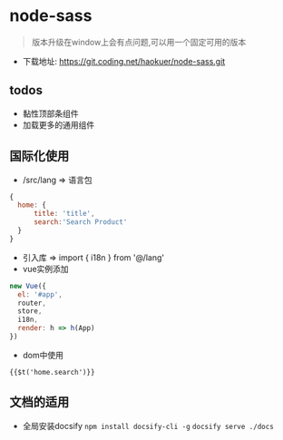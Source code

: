 
# node-sass 
> 版本升级在window上会有点问题,可以用一个固定可用的版本
- 下载地址: https://git.coding.net/haokuer/node-sass.git

## todos
- 黏性顶部条组件
- 加载更多的通用组件

## 国际化使用

- /src/lang => 语言包

```javascript
{
  home: {
      title: 'title',
      search:'Search Product'
  }
}
```

- 引入库 => import { i18n } from '@/lang'
- vue实例添加 

```javascript
new Vue({
  el: '#app',
  router,
  store,
  i18n,
  render: h => h(App)
})
```

- dom中使用

```vue
{{$t('home.search')}}
```

## 文档的适用
- 全局安装docsify
`npm install docsify-cli -g`
`docsify serve ./docs`